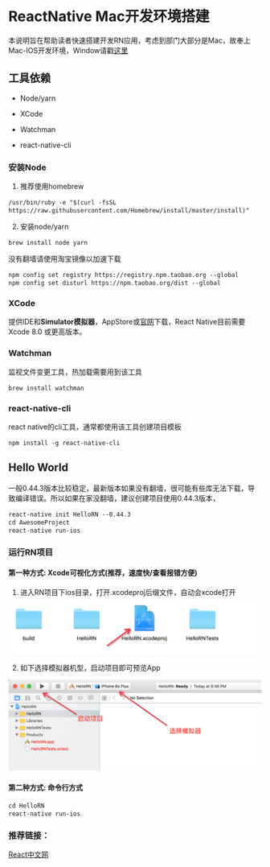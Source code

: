 # ReactNative Mac开发环境搭建

本说明旨在帮助读者快速搭建开发RN应用，考虑到部门大部分是Mac，故奉上Mac-IOS开发环境，Window请戳[这里](https://reactnative.cn/docs/0.51/getting-started.html)

## 工具依赖

- Node/yarn

- XCode

- Watchman

- react-native-cli

### 安装Node

1. 推荐使用homebrew

```shell
/usr/bin/ruby -e "$(curl -fsSL https://raw.githubusercontent.com/Homebrew/install/master/install)"
```

2. 安装node/yarn

 ```shell
 brew install node yarn
 ```

没有翻墙请使用淘宝镜像以加速下载

```
npm config set registry https://registry.npm.taobao.org --global
npm config set disturl https://npm.taobao.org/dist --global
```

### XCode

提供IDE和**Simulator模拟器**，AppStore或[官网](https://developer.apple.com/xcode/downloads/)下载，React Native目前需要Xcode 8.0 或更高版本。

### Watchman

监视文件变更工具，热加载需要用到该工具

```
brew install watchman
```

### react-native-cli

react native的cli工具，通常都使用该工具创建项目模板

 ```shell
npm install -g react-native-cli
 ```

## Hello World

一般0.44.3版本比较稳定，最新版本如果没有翻墙，很可能有些库无法下载，导致编译错误。所以如果在家没翻墙，建议创建项目使用0.44.3版本，

 ```shell
react-native init HelloRN --0.44.3
cd AwesomeProject
react-native run-ios
 ```

### 运行RN项目

#### 第一种方式: Xcode可视化方式(推荐，速度快/查看报错方便)

 1. 进入RN项目下ios目录，打开.xcodeproj后缀文件，自动会xcode打开

 ![xcodeproj后缀文件](./assets/xcodeproject.png)

 2. 如下选择模拟器机型，启动项目即可预览App

 ![xcodeproj后缀文件](./assets/run.png)
 

#### 第二种方式: 命令行方式

 ```shell
cd HelloRN
react-native run-ios
 ```

### 推荐链接：

[React中文网](https://reactnative.cn/docs/0.51/getting-started.html#content)
